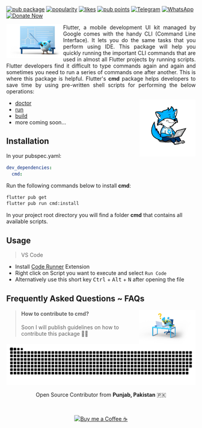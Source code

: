 [![pub package](https://img.shields.io/pub/v/cmd.svg?label=cmd&color=blue)](https://pub.dev/packages/cmd)
[![popularity](https://badges.bar/cmd/popularity)](https://pub.dev/packages/cmd/score)
[![likes](https://badges.bar/cmd/likes)](https://pub.dev/packages/cmd/score)
[![pub points](https://badges.bar/cmd/pub%20points)](https://pub.dev/packages/cmd/score)
[![Telegram](https://img.shields.io/badge/Telegram-blue?logo=telegram&logoColor=white)](https://t.me/UsamaSarwar)
[![WhatsApp](https://img.shields.io/badge/WhatsApp-tgreen?logo=whatsapp&logoColor=white)](https://wa.me/923100007773)
[![Donate Now](https://img.shields.io/badge/Donate-cmd-FFDD00?logo=buy-me-a-coffee&logoColor=white)](https://www.buymeacoffee.com/UsamaSarwar)

<img align="left" alt="flutter cmd" src="assets/path.png" height="auto" width ="30%"/>
<p align="justify">
Flutter, a mobile development UI kit managed by Google comes with the handy CLI (Command Line Interface). It lets you do the same tasks that you perform using IDE. This package will help you quickly running the important CLI commands that are used in almost all Flutter projects by running scripts. Flutter developers find it difficult to type commands again and again and sometimes you need to run a series of commands one after another. This is where this package is helpful. Flutter's <b>cmd</b> package helps developers to save time by using pre-written shell scripts for performing the below operations:
</p>

<img align="right" alt="flutter cmd" src="assets/coding.gif" height="auto" width ="150"/>

- [doctor](https://raw.githubusercontent.com/UsamaSarwar/cmd/main/flutter/cmd/doctor.sh)
- [run](https://raw.githubusercontent.com/UsamaSarwar/cmd/main/flutter/cmd/run.sh)
- [build](https://raw.githubusercontent.com/UsamaSarwar/cmd/main/flutter/cmd/build.sh)
- more coming soon...

## Installation
In your pubspec.yaml:
```yaml
dev_dependencies:
  cmd: 
```

Run the following commands below to install **cmd**:
```bash
flutter pub get
flutter pub run cmd:install 
```
In your project root directory you will find a folder **cmd** that contains all available scripts.

## Usage
> VS Code

- Install [Code Runner](https://marketplace.visualstudio.com/items?itemName=formulahendry.code-runner) Extension
- Right click on Script you want to execute and select `Run Code`
- Alternatively use this short key <kbd>Ctrl</kbd> + <kbd>Alt</kbd> + <kbd>N</kbd> after opening the file


## Frequently Asked Questions ~ FAQs

<img align="right" alt="FAQs" src="assets/faq.png" height="auto" width ="30%"/>

> #### How to contribute to cmd?
> Soon I will publish guidelines on how to contribute this package ✌🏻

<p align="left"> <img src="assets/contribution.svg" alt="Usama Sarwar Contributions" /> </p>

<p align="center">Open Source Contributor from <b>Punjab, Pakistan</b> 🇵🇰 </p>
<div align="center"><br>
<p><a href="https://www.buymeacoffee.com/UsamaSarwar"> <img align="center" src="https://cdn.buymeacoffee.com/buttons/v2/default-yellow.png" height="40" width="168" alt="Buy me a Coffee ☕" /></a></p>
</div>